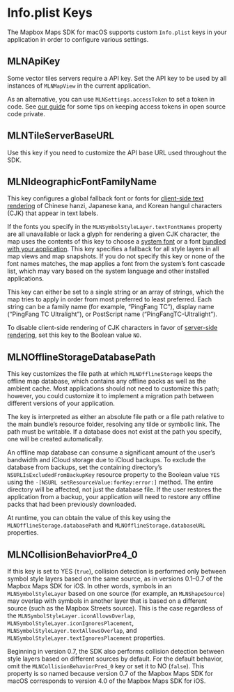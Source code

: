 # Info.plist Keys

The Mapbox Maps SDK for macOS supports custom `Info.plist` keys in your application in order to configure various settings.

## MLNApiKey

Some vector tiles servers require a API key. Set the API key to be used by all instances of `MLNMapView` in the current application.

As an alternative, you can use `MLNSettings.accessToken` to set a token in code. See [our guide](https://www.mapbox.com/help/ios-private-access-token/) for some tips on keeping access tokens in open source code private.

## MLNTileServerBaseURL

Use this key if you need to customize the API base URL used throughout the SDK.

## MLNIdeographicFontFamilyName

This key configures a global fallback font or fonts for [client-side text rendering](customizing-fonts.html#client-side-fonts) of Chinese hanzi, Japanese kana, and Korean hangul characters (CJK) that appear in text labels.

If the fonts you specify in the `MLNSymbolStyleLayer.textFontNames` property are all unavailable or lack a glyph for rendering a given CJK character, the map uses the contents of this key to choose a [system font](https://developer.apple.com/fonts/system-fonts/) or a font [bundled with your application](https://developer.apple.com/documentation/bundleresources/information_property_list/atsapplicationfontspath). This key specifies a fallback for all style layers in all map views and map snapshots. If you do not specify this key or none of the font names matches, the map applies a font from the system’s font cascade list, which may vary based on the system language and other installed applications.

This key can either be set to a single string or an array of strings, which the map tries to apply in order from most preferred to least preferred. Each string can be a family name (for example, “PingFang TC”), display name (“PingFang TC Ultralight”), or PostScript name (“PingFangTC-Ultralight”).

To disable client-side rendering of CJK characters in favor of [server-side rendering](customizing-fonts.html#server-side-fonts), set this key to the Boolean value `NO`.

## MLNOfflineStorageDatabasePath

This key customizes the file path at which `MLNOfflineStorage` keeps the offline map database, which contains any offline packs as well as the ambient cache. Most applications should not need to customize this path; however, you could customize it to implement a migration path between different versions of your application.

The key is interpreted as either an absolute file path or a file path relative to the main bundle’s resource folder, resolving any tilde or symbolic link. The path must be writable. If a database does not exist at the path you specify, one will be created automatically.

An offline map database can consume a significant amount of the user’s bandwidth and iCloud storage due to iCloud backups. To exclude the database from backups, set the containing directory’s `NSURLIsExcludedFromBackupKey` resource property to the Boolean value `YES` using the `-[NSURL setResourceValue:forKey:error:]` method. The entire directory will be affected, not just the database file. If the user restores the application from a backup, your application will need to restore any offline packs that had been previously downloaded.

At runtime, you can obtain the value of this key using the `MLNOfflineStorage.databasePath` and `MLNOfflineStorage.databaseURL` properties.

## MLNCollisionBehaviorPre4_0

If this key is set to YES (`true`), collision detection is performed only between symbol style layers based on the same source, as in versions 0.1–0.7 of the Mapbox Maps SDK for iOS. In other words, symbols in an `MLNSymbolStyleLayer` based on one source (for example, an `MLNShapeSource`) may overlap with symbols in another layer that is based on a different source (such as the Mapbox Streets source). This is the case regardless of the `MLNSymbolStyleLayer.iconAllowsOverlap`, `MLNSymbolStyleLayer.iconIgnoresPlacement`, `MLNSymbolStyleLayer.textAllowsOverlap`, and `MLNSymbolStyleLayer.textIgnoresPlacement` properties.

Beginning in version 0.7, the SDK also performs collision detection between style layers based on different sources by default. For the default behavior, omit the `MLNCollisionBehaviorPre4_0` key or set it to NO (`false`). This property is so named because version 0.7 of the Mapbox Maps SDK for macOS corresponds to version 4.0 of the Mapbox Maps SDK for iOS.
